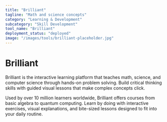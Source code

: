```yaml
---
title: "Brilliant"
tagline: "Math and science concepts"
category: "Learning & Development"
subcategory: "Skill Development"
tool_name: "Brilliant"
deployment_status: "deployed"
image: "/images/tools/brilliant-placeholder.jpg"
---
```


# Brilliant

Brilliant is the interactive learning platform that teaches math, science, and computer science through hands-on problem solving. Build critical thinking skills with guided visual lessons that make complex concepts click.

Used by over 10 million learners worldwide, Brilliant offers courses from basic algebra to quantum computing. Learn by doing with interactive exercises, visual explanations, and bite-sized lessons designed to fit into your daily routine.